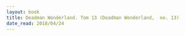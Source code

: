 ```yaml
---
layout: book
title: Deadman Wonderland. Tom 13 (Deadman Wonderland,  no. 13)
date_read: 2018/04/24
---
```

